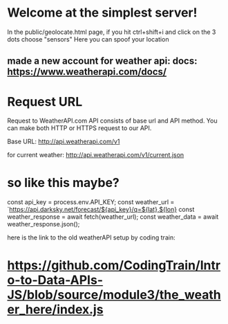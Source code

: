 # Welcome at the simplest server!

In the public/geolocate.html page, if you hit ctrl+shift+i
and click on the 3 dots
choose "sensors"
Here you can spoof your location

## made a new account for weather api:  docs: https://www.weatherapi.com/docs/

# Request URL
Request to WeatherAPI.com API consists of base url and API method. You can make both HTTP or HTTPS request to our API.

Base URL: http://api.weatherapi.com/v1

for current weather: http://api.weatherapi.com/v1/current.json

# so like this maybe?   
  const api_key = process.env.API_KEY;
  const weather_url = `https://api.darksky.net/forecast/${api_key}/q=${lat},${lon}
  const weather_response = await fetch(weather_url);
  const weather_data = await weather_response.json();

  here is the link to the old weatherAPI setup by coding train:
 #  https://github.com/CodingTrain/Intro-to-Data-APIs-JS/blob/source/module3/the_weather_here/index.js
